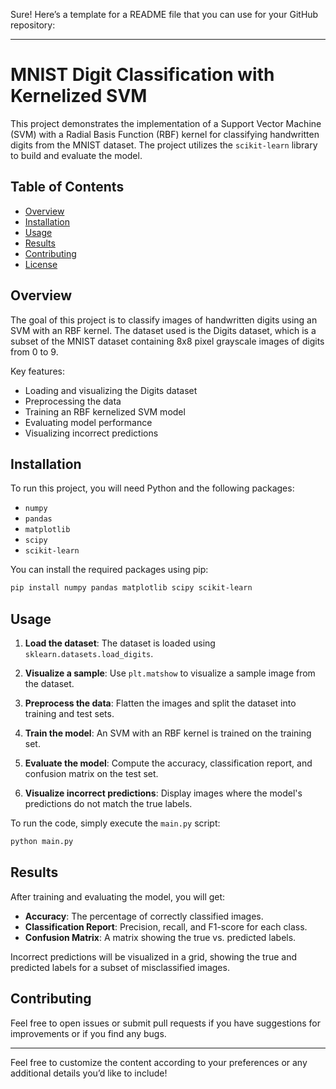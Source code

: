 Sure! Here’s a template for a README file that you can use for your GitHub repository:

---

# MNIST Digit Classification with Kernelized SVM

This project demonstrates the implementation of a Support Vector Machine (SVM) with a Radial Basis Function (RBF) kernel for classifying handwritten digits from the MNIST dataset. The project utilizes the `scikit-learn` library to build and evaluate the model.

## Table of Contents

- [Overview](#overview)
- [Installation](#installation)
- [Usage](#usage)
- [Results](#results)
- [Contributing](#contributing)
- [License](#license)

## Overview

The goal of this project is to classify images of handwritten digits using an SVM with an RBF kernel. The dataset used is the Digits dataset, which is a subset of the MNIST dataset containing 8x8 pixel grayscale images of digits from 0 to 9.

Key features:
- Loading and visualizing the Digits dataset
- Preprocessing the data
- Training an RBF kernelized SVM model
- Evaluating model performance
- Visualizing incorrect predictions

## Installation

To run this project, you will need Python and the following packages:

- `numpy`
- `pandas`
- `matplotlib`
- `scipy`
- `scikit-learn`

You can install the required packages using pip:

```bash
pip install numpy pandas matplotlib scipy scikit-learn
```

## Usage

1. **Load the dataset**: The dataset is loaded using `sklearn.datasets.load_digits`.

2. **Visualize a sample**: Use `plt.matshow` to visualize a sample image from the dataset.

3. **Preprocess the data**: Flatten the images and split the dataset into training and test sets.

4. **Train the model**: An SVM with an RBF kernel is trained on the training set.

5. **Evaluate the model**: Compute the accuracy, classification report, and confusion matrix on the test set.

6. **Visualize incorrect predictions**: Display images where the model's predictions do not match the true labels.

To run the code, simply execute the `main.py` script:

```bash
python main.py
```

## Results

After training and evaluating the model, you will get:

- **Accuracy**: The percentage of correctly classified images.
- **Classification Report**: Precision, recall, and F1-score for each class.
- **Confusion Matrix**: A matrix showing the true vs. predicted labels.

Incorrect predictions will be visualized in a grid, showing the true and predicted labels for a subset of misclassified images.

## Contributing

Feel free to open issues or submit pull requests if you have suggestions for improvements or if you find any bugs.

---

Feel free to customize the content according to your preferences or any additional details you’d like to include!
